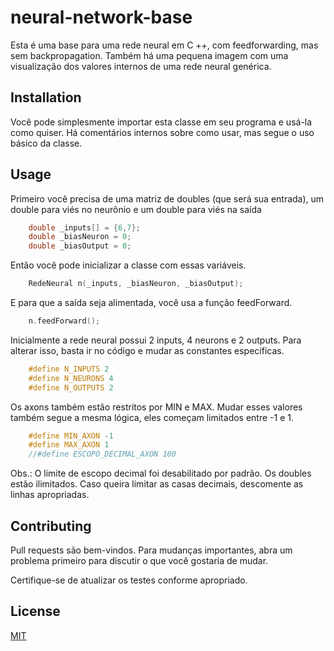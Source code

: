 # neural-network-base

Esta é uma base para uma rede neural em C ++, com feedforwarding, mas sem backpropagation. Também há uma pequena imagem com uma visualização dos valores internos de uma rede neural genérica.

## Installation

Você pode simplesmente importar esta classe em seu programa e usá-la como quiser. Há comentários internos sobre como usar, mas segue o uso básico da classe.

## Usage

Primeiro você precisa de uma matriz de doubles (que será sua entrada), um double para viés no neurônio e um double para viés na saída

```c
	double _inputs[] = {6,7};
	double _biasNeuron = 0;
	double _biasOutput = 0;
```

Então você pode inicializar a classe com essas variáveis.

```c
	RedeNeural n(_inputs, _biasNeuron, _biasOutput);
```

E para que a saída seja alimentada, você usa a função feedForward.

```c
	n.feedForward();
```

Inicialmente a rede neural possui 2 inputs, 4 neurons e 2 outputs. Para alterar isso, basta ir no código e mudar as constantes específicas.

```c
	#define N_INPUTS 2
	#define N_NEURONS 4
	#define N_OUTPUTS 2
```

Os axons também estão restritos por MIN e MAX. Mudar esses valores também segue a mesma lógica, eles começam limitados entre -1 e 1.

```c
	#define MIN_AXON -1
	#define MAX_AXON 1
	//#define ESCOPO_DECIMAL_AXON 100
```

Obs.: O limite de escopo decimal foi desabilitado por padrão. Os doubles estão ilimitados. Caso queira limitar as casas decimais, descomente as linhas apropriadas.

## Contributing
Pull requests são bem-vindos. Para mudanças importantes, abra um problema primeiro para discutir o que você gostaria de mudar.

Certifique-se de atualizar os testes conforme apropriado.

## License
[MIT](https://choosealicense.com/licenses/mit/)
